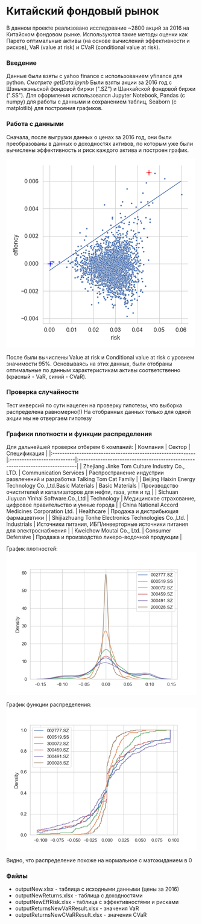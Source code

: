 # Китайский фондовый рынок

В данном проекте реализовано исследование ~2800 акций за 2016 на Китайском фондовом рынке. Используются такие методы оценки как Парето оптимальные активы (на основе вычислений эффективности и рисков), VaR (value at risk) и CVaR (conditional value at risk).

### Введение

Данные были взяты с yahoo finance с использованием yfinance для python. *Смотрите getData.ipynb*
Были взяты акции за 2016 год с Шэньчжэньской фондовой биржи (".SZ") и Шанхайской фондовой биржи (".SS"). Для оформления использовался Jupyter Notebook, Pandas (c numpy) для работы с данными и сохранением таблиц, Seaborn (с matplotlib) для построения графиков.

### Работа с данными

Сначала, после выгрузки данных о ценах за 2016 год, они были преобразованы в данных о доходностях активов, по которым уже были вычислены эффективность и риск каждого актива и построен график.

![график эффективности от риска](https://github.com/LemonCatGod/ChinaStockMarket/raw/main/Pareto.png)

После были вычислены Value at risk и Conditional value at risk с уровнем значимости 95%. Основываясь на этих данных, были отобраны оптимальные по данным характеристикам активы соответственно (красный - VaR, синий - CVaR).

### Проверка случайности

Тест инверсий по сути нацелен на проверку гипотезы, что выборка распределена равномерно(!)
На отобранных данных только для одной акции мы не отвергаем гипотезу

### Графики плотности и функции распределения

Для дальнейшей проверки отберем 6 компаний:
|                           Компания                         |           Сектор           |                                 Спецификация                                 |
|:-----------------------------------------------------------|:---------------------------|:-----------------------------------------------------------------------------|
| Zhejiang Jinke Tom Culture Industry Co., LTD.              | Communication Services     | Распространение индустрии развлечений и разработка Talking Tom Cat Family    |
| Beijing Haixin Energy Technology Co.,Ltd.Basic Materials   | Basic Materials            | Производство очистителей и катализаторов для нефти, газа, угля и тд          |
| Sichuan Jiuyuan Yinhai Software.Co.,Ltd	                   | Technology                 | Медицинское страхование, цифровое правительство и умные города               |
| China National Accord Medicines Corporation Ltd.	         | Healthcare                 | Продажа и дистрибьюция фармацевтики                                          |
| Shijiazhuang Tonhe Electronics Technologies Co.,Ltd.       | Industrials                | Источники питания, ИБП/инверторные источники питания для электроснабжения    |
| Kweichow Moutai Co., Ltd.	                                 | Consumer Defensive         | Продажа и производство ликеро-водочной продукции                             |

График плотностей:
![график плотностей](https://github.com/LemonCatGod/ChinaStockMarket/raw/main/Density_2.png)

График функции распределения:
![график функции распределения](https://github.com/LemonCatGod/ChinaStockMarket/raw/main/Density_3.png)

Видно, что распределение похоже на нормальное с матожиданием в 0

### Файлы
- outputNew.xlsx - таблица с исходными данными (цены за 2016)
- outputNewReturns.xlsx - таблица с доходностями
- outputNewEffRisk.xlsx - таблица с эффективностями и рисками
- outputReturnsNewVaRResult.xlsx - значения VaR
- outputReturnsNewCVaRResult.xlsx - значения CVaR
